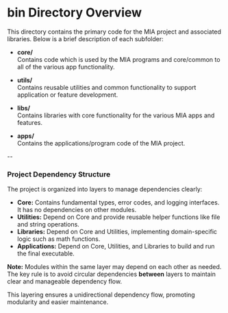 # bin Directory Overview

This directory contains the primary code for the MIA project and associated libraries. Below is a brief description of each subfolder:

- **core/**  
  Contains code which is used by the MIA programs and core/common to all of the various app functionality.

- **utils/**  
  Contains reusable utilities and common functionality to support application or feature development.
  
- **libs/**  
  Contains libraries with core functionality for the various MIA apps and features.

- **apps/**  
  Contains the applications/program code of the MIA project.

--

### Project Dependency Structure

The project is organized into layers to manage dependencies clearly:

- **Core:** Contains fundamental types, error codes, and logging interfaces. It has no dependencies on other modules.
- **Utilities:** Depend on Core and provide reusable helper functions like file and string operations.
- **Libraries:** Depend on Core and Utilities, implementing domain-specific logic such as math functions.
- **Applications:** Depend on Core, Utilities, and Libraries to build and run the final executable.

**Note:** Modules within the same layer may depend on each other as needed. The key rule is to avoid circular dependencies **between** layers to maintain clear and manageable dependency flow.

This layering ensures a unidirectional dependency flow, promoting modularity and easier maintenance.
